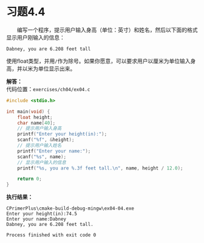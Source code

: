 # 习题4.4

&emsp;&emsp;编写一个程序，提示用户输入身高（单位：英寸）和姓名，然后以下面的格式显示用户刚输入的信息：
```
Dabney, you are 6.208 feet tall
```
使用float类型，并用`/`作为除号。如果你愿意，可以要求用户以厘米为单位输入身高，并以米为单位显示出来。

**解答：**  
代码位置：`exercises/ch04/ex04.c`
```c
#include <stdio.h>

int main(void) {
    float height;
    char name[40];
    // 提示用户输入身高
    printf("Enter your height(in):");
    scanf("%f", &height);
    // 提示用户输入姓名
    printf("Enter your name:");
    scanf("%s", name);
    // 显示用户输入的信息
    printf("%s, you are %.3f feet tall.\n", name, height / 12.0);

    return 0;
}
```

**执行结果：**
```
CPrimerPlus\cmake-build-debug-mingw\ex04-04.exe
Enter your height(in):74.5
Enter your name:Dabney
Dabney, you are 6.208 feet tall.

Process finished with exit code 0
```